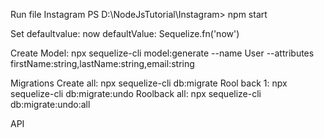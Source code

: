 Run file Instagram
    PS D:\NodeJsTutorial\Instagram> npm start

Set defaultvalue: now
    defaultValue: Sequelize.fn('now')

Create Model:
    npx sequelize-cli model:generate --name User --attributes firstName:string,lastName:string,email:string

Migrations
    Create all:
        npx sequelize-cli db:migrate
    Rool back 1:
        npx sequelize-cli db:migrate:undo
    Roolback all:
        npx sequelize-cli db:migrate:undo:all

API

